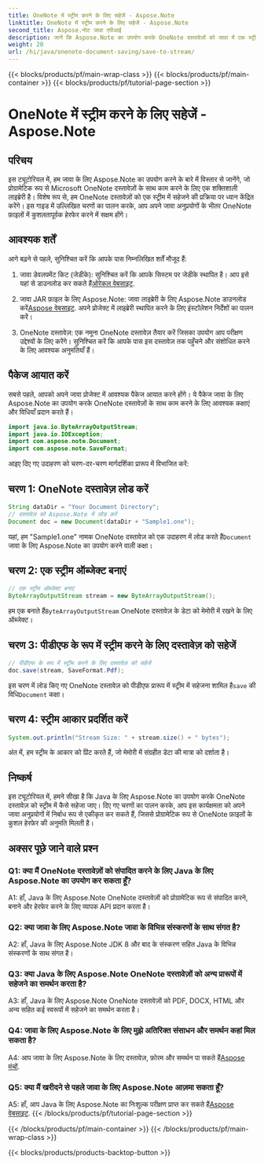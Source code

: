 ```yaml
---
title: OneNote में स्ट्रीम करने के लिए सहेजें - Aspose.Note
linktitle: OneNote में स्ट्रीम करने के लिए सहेजें - Aspose.Note
second_title: Aspose.नोट जावा एपीआई
description: जानें कि Aspose.Note का उपयोग करके OneNote दस्तावेज़ों को जावा में एक स्ट्रीम में कैसे सहेजा जाए। इस कार्यक्षमता को अपने अनुप्रयोगों में सहजता से एकीकृत करें।
weight: 20
url: /hi/java/onenote-document-saving/save-to-stream/
---
```


{{< blocks/products/pf/main-wrap-class >}}
{{< blocks/products/pf/main-container >}}
{{< blocks/products/pf/tutorial-page-section >}}

# OneNote में स्ट्रीम करने के लिए सहेजें - Aspose.Note

## परिचय

इस ट्यूटोरियल में, हम जावा के लिए Aspose.Note का उपयोग करने के बारे में विस्तार से जानेंगे, जो प्रोग्रामेटिक रूप से Microsoft OneNote दस्तावेज़ों के साथ काम करने के लिए एक शक्तिशाली लाइब्रेरी है। विशेष रूप से, हम OneNote दस्तावेज़ों को एक स्ट्रीम में सहेजने की प्रक्रिया पर ध्यान केंद्रित करेंगे। इस गाइड में उल्लिखित चरणों का पालन करके, आप अपने जावा अनुप्रयोगों के भीतर OneNote फ़ाइलों में कुशलतापूर्वक हेरफेर करने में सक्षम होंगे।

## आवश्यक शर्तें

आगे बढ़ने से पहले, सुनिश्चित करें कि आपके पास निम्नलिखित शर्तें मौजूद हैं:

1.  जावा डेवलपमेंट किट (जेडीके): सुनिश्चित करें कि आपके सिस्टम पर जेडीके स्थापित है। आप इसे यहां से डाउनलोड कर सकते हैं[ओरेकल वेबसाइट](https://www.oracle.com/java/technologies/javase-jdk11-downloads.html).
   
2.  जावा JAR फ़ाइल के लिए Aspose.Note: जावा लाइब्रेरी के लिए Aspose.Note डाउनलोड करें[Aspose वेबसाइट](https://releases.aspose.com/note/java/). अपने प्रोजेक्ट में लाइब्रेरी स्थापित करने के लिए इंस्टॉलेशन निर्देशों का पालन करें।

3. OneNote दस्तावेज़: एक नमूना OneNote दस्तावेज़ तैयार करें जिसका उपयोग आप परीक्षण उद्देश्यों के लिए करेंगे। सुनिश्चित करें कि आपके पास इस दस्तावेज़ तक पहुँचने और संशोधित करने के लिए आवश्यक अनुमतियाँ हैं।

## पैकेज आयात करें

सबसे पहले, आपको अपने जावा प्रोजेक्ट में आवश्यक पैकेज आयात करने होंगे। ये पैकेज जावा के लिए Aspose.Note का उपयोग करके OneNote दस्तावेज़ों के साथ काम करने के लिए आवश्यक कक्षाएं और विधियाँ प्रदान करते हैं।

```java
import java.io.ByteArrayOutputStream;
import java.io.IOException;
import com.aspose.note.Document;
import com.aspose.note.SaveFormat;
```

आइए दिए गए उदाहरण को चरण-दर-चरण मार्गदर्शिका प्रारूप में विभाजित करें:

## चरण 1: OneNote दस्तावेज़ लोड करें

```java
String dataDir = "Your Document Directory";
// दस्तावेज़ को Aspose.Note में लोड करें
Document doc = new Document(dataDir + "Sample1.one");
```

 यहां, हम "Sample1.one" नामक OneNote दस्तावेज़ को एक उदाहरण में लोड करते हैं`Document` जावा के लिए Aspose.Note का उपयोग करने वाली कक्षा।

## चरण 2: एक स्ट्रीम ऑब्जेक्ट बनाएं

```java
// एक स्ट्रीम ऑब्जेक्ट बनाएं
ByteArrayOutputStream stream = new ByteArrayOutputStream();
```

 हम एक बनाते हैं`ByteArrayOutputStream` OneNote दस्तावेज़ के डेटा को मेमोरी में रखने के लिए ऑब्जेक्ट।

## चरण 3: पीडीएफ के रूप में स्ट्रीम करने के लिए दस्तावेज़ को सहेजें

```java
// पीडीएफ के रूप में स्ट्रीम करने के लिए दस्तावेज़ को सहेजें
doc.save(stream, SaveFormat.Pdf);
```

 इस चरण में लोड किए गए OneNote दस्तावेज़ को पीडीएफ प्रारूप में स्ट्रीम में सहेजना शामिल है`save` की विधि`Document` कक्षा।

## चरण 4: स्ट्रीम आकार प्रदर्शित करें

```java
System.out.println("Stream Size: " + stream.size() + " bytes");
```

अंत में, हम स्ट्रीम के आकार को प्रिंट करते हैं, जो मेमोरी में संग्रहीत डेटा की मात्रा को दर्शाता है।

## निष्कर्ष

इस ट्यूटोरियल में, हमने सीखा है कि Java के लिए Aspose.Note का उपयोग करके OneNote दस्तावेज़ को स्ट्रीम में कैसे सहेजा जाए। दिए गए चरणों का पालन करके, आप इस कार्यक्षमता को अपने जावा अनुप्रयोगों में निर्बाध रूप से एकीकृत कर सकते हैं, जिससे प्रोग्रामेटिक रूप से OneNote फ़ाइलों के कुशल हेरफेर की अनुमति मिलती है।

## अक्सर पूछे जाने वाले प्रश्न

### Q1: क्या मैं OneNote दस्तावेज़ों को संपादित करने के लिए Java के लिए Aspose.Note का उपयोग कर सकता हूँ?

A1: हाँ, Java के लिए Aspose.Note OneNote दस्तावेज़ों को प्रोग्रामेटिक रूप से संपादित करने, बनाने और हेरफेर करने के लिए व्यापक API प्रदान करता है।

### Q2: क्या जावा के लिए Aspose.Note जावा के विभिन्न संस्करणों के साथ संगत है?

A2: हाँ, Java के लिए Aspose.Note JDK 8 और बाद के संस्करण सहित Java के विभिन्न संस्करणों के साथ संगत है।

### Q3: क्या Java के लिए Aspose.Note OneNote दस्तावेज़ों को अन्य प्रारूपों में सहेजने का समर्थन करता है?

A3: हाँ, Java के लिए Aspose.Note OneNote दस्तावेज़ों को PDF, DOCX, HTML और अन्य सहित कई स्वरूपों में सहेजने का समर्थन करता है।

### Q4: जावा के लिए Aspose.Note के लिए मुझे अतिरिक्त संसाधन और समर्थन कहां मिल सकता है?

A4: आप जावा के लिए Aspose.Note के लिए दस्तावेज़, फ़ोरम और समर्थन पा सकते हैं[Aspose मंचों](https://forum.aspose.com/c/note/28).

### Q5: क्या मैं खरीदने से पहले जावा के लिए Aspose.Note आज़मा सकता हूँ?

 A5: हाँ, आप Java के लिए Aspose.Note का निःशुल्क परीक्षण प्राप्त कर सकते हैं[Aspose वेबसाइट](https://releases.aspose.com/).
{{< /blocks/products/pf/tutorial-page-section >}}

{{< /blocks/products/pf/main-container >}}
{{< /blocks/products/pf/main-wrap-class >}}

{{< blocks/products/products-backtop-button >}}

